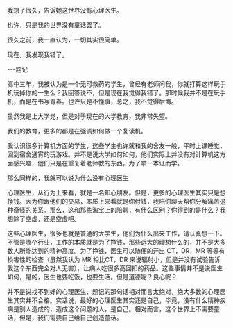 我想了很久，告诉她这世界没有心理医生。

也许，只是我的世界没有童话罢了。

很久之前，我一直认为，一切其实很简单。

现在，我发现我错了。

---题记

高中三年，我被认为是一个无可救药的学生，曾经有老师问我，你就打算这样玩手机玩掉你的一生么？我回答说不，但是现在我觉得我错了。那时候我并不是在玩手机，而是在书写青春。也许只是不懂事，总之，我不觉得后悔。

虽然我是上大学党，但是对于现在的大学教育，我非常失望。

我们的教育，更多的都是在强调如何做一个复读机。

我认识很多计算机方面的学生，这些学生也许就和我的舍友一般，平时上课睡觉，回到宿舍通宵的玩游戏。并不是说大学如何如何，他们实际上并没有对计算机这方面感兴趣，他们只是在重复着老师教的东西，为了拿一本证而学。

那么同样的，我就可以说为什么没有心理医生

心理医生，从行为上来看，就是一名知心朋友。但是，更多的心理医生其实只是想挣钱。因为你跟他们的交易，本质上来看就是你付钱，我陪你聊天帮你分解痛苦这种奇怪的关系。那么，这和那些淘宝上的陪聊，有什么区别？你得到的是什么？我想除了空虚，还是空虚吧。

这些心理医生，很多也就是普通的大学生，他们为什么出来工作，请认真想一下。不管是哪个行业，工作的本质就是为了挣钱，那些远大的理想什么的，并不是大多数人所能达到的精神高度。为了挣钱，医生可以随便的开出 CT，DR，MR 等等有损害性的检查（虽然我认为 MR 相比CT，DR 来说辐射小，但是并没有试验告诉我这个东西完全对人无害），让病人吃很多高回扣的药品。这些事情并不是说医生如何，是的，医生也要吃饭，也要生活。但是道德呢？良心呢？

并不是说找不到好的心理医生，题记的那句话相对而言太绝对，绝大多数的心理医生其实并不合格。实话说，最好的心理医生其实还是自己，毕竟，没有什么精神疾病是别人造成的，造成这个问题的人，是自己。相对而言，这个世界上不需要童话，但是，我们需要自己给自己创造童话。
